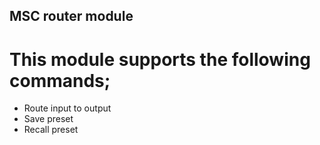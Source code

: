 ## MSC router module

# This module supports the following commands;

* Route input to output
* Save preset
* Recall preset
